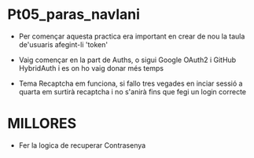 # Pt05_paras_navlani
- Per començar aquesta practica era important en crear de nou la taula de'usuaris afegint-li 'token'
- Vaig començar en la part de Auths, o sigui Google OAuth2 i GitHub HybridAuth i es on ho vaig donar més temps

- Tema Recaptcha em funciona, si fallo tres vegades en inciar sessió a quarta em surtirà recaptcha i no s'anirà fins que fegi un login correcte

 # MILLORES
 - Fer la logica de recuperar Contrasenya
   
